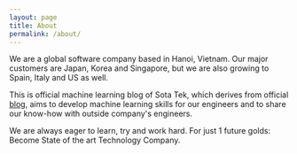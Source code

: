 ```yaml
---
layout: page
title: About
permalink: /about/
---
```


We are a global software company based in Hanoi, Vietnam. Our major customers are Japan, Korea and Singapore, but we are also growing to Spain, Italy and US as well. 

This is official machine learning blog of Sota Tek, which derives from official [blog](http://sotatek.com/blog), aims to develop machine learning skills for our engineers and to share our know-how with outside company's engineers.

We are always eager to learn, try and work hard. For just 1 future golds: Become State of the art Technology Company.
